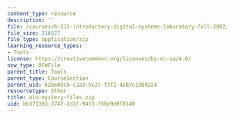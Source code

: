 ```yaml
---
content_type: resource
description: ''
file: /courses/6-111-introductory-digital-systems-laboratory-fall-2002/bb37138337471d3f94f3756e9d0f8149_old-mystery-files.zip
file_size: 216577
file_type: application/zip
learning_resource_types:
- Tools
license: https://creativecommons.org/licenses/by-nc-sa/4.0/
ocw_type: OCWFile
parent_title: Tools
parent_type: CourseSection
parent_uid: 62be00cb-c2a3-5c27-f3f2-4c87c1989224
resourcetype: Other
title: old-mystery-files.zip
uid: bb371383-3747-1d3f-94f3-756e9d0f8149
---
```

